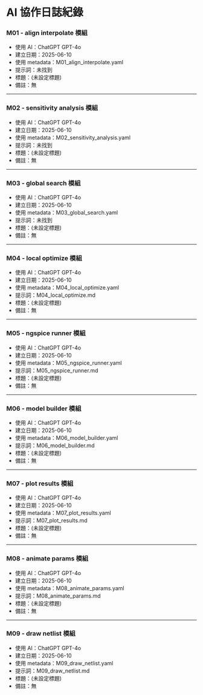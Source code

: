 # AI 協作日誌紀錄

### M01 - align interpolate 模組

- 使用 AI：ChatGPT GPT-4o
- 建立日期：2025-06-10
- 使用 metadata：M01_align_interpolate.yaml
- 提示詞：未找到
- 標題：(未設定標題)
- 備註：無

---

### M02 - sensitivity analysis 模組

- 使用 AI：ChatGPT GPT-4o
- 建立日期：2025-06-10
- 使用 metadata：M02_sensitivity_analysis.yaml
- 提示詞：未找到
- 標題：(未設定標題)
- 備註：無

---

### M03 - global search 模組

- 使用 AI：ChatGPT GPT-4o
- 建立日期：2025-06-10
- 使用 metadata：M03_global_search.yaml
- 提示詞：未找到
- 標題：(未設定標題)
- 備註：無

---

### M04 - local optimize 模組

- 使用 AI：ChatGPT GPT-4o
- 建立日期：2025-06-10
- 使用 metadata：M04_local_optimize.yaml
- 提示詞：M04_local_optimize.md
- 標題：(未設定標題)
- 備註：無

---

### M05 - ngspice runner 模組

- 使用 AI：ChatGPT GPT-4o
- 建立日期：2025-06-10
- 使用 metadata：M05_ngspice_runner.yaml
- 提示詞：M05_ngspice_runner.md
- 標題：(未設定標題)
- 備註：無

---

### M06 - model builder 模組

- 使用 AI：ChatGPT GPT-4o
- 建立日期：2025-06-10
- 使用 metadata：M06_model_builder.yaml
- 提示詞：M06_model_builder.md
- 標題：(未設定標題)
- 備註：無

---

### M07 - plot results 模組

- 使用 AI：ChatGPT GPT-4o
- 建立日期：2025-06-10
- 使用 metadata：M07_plot_results.yaml
- 提示詞：M07_plot_results.md
- 標題：(未設定標題)
- 備註：無

---

### M08 - animate params 模組

- 使用 AI：ChatGPT GPT-4o
- 建立日期：2025-06-10
- 使用 metadata：M08_animate_params.yaml
- 提示詞：M08_animate_params.md
- 標題：(未設定標題)
- 備註：無

---

### M09 - draw netlist 模組

- 使用 AI：ChatGPT GPT-4o
- 建立日期：2025-06-10
- 使用 metadata：M09_draw_netlist.yaml
- 提示詞：M09_draw_netlist.md
- 標題：(未設定標題)
- 備註：無

